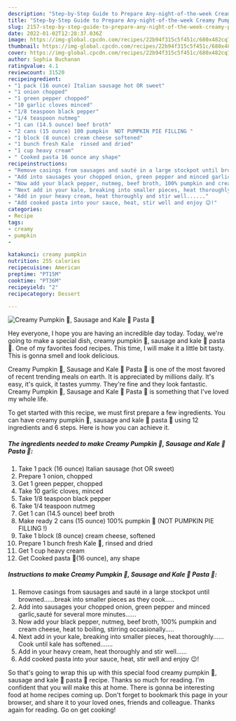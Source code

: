 ```yaml
---
description: "Step-by-Step Guide to Prepare Any-night-of-the-week Creamy Pumpkin 🎃, Sausage and Kale 🥬 Pasta 🍝"
title: "Step-by-Step Guide to Prepare Any-night-of-the-week Creamy Pumpkin 🎃, Sausage and Kale 🥬 Pasta 🍝"
slug: 2157-step-by-step-guide-to-prepare-any-night-of-the-week-creamy-pumpkin-sausage-and-kale-pasta
date: 2022-01-02T12:28:37.036Z
image: https://img-global.cpcdn.com/recipes/22b94f315c5f451c/680x482cq70/creamy-pumpkin-sausage-and-kale-pasta-recipe-main-photo.jpg
thumbnail: https://img-global.cpcdn.com/recipes/22b94f315c5f451c/680x482cq70/creamy-pumpkin-sausage-and-kale-pasta-recipe-main-photo.jpg
cover: https://img-global.cpcdn.com/recipes/22b94f315c5f451c/680x482cq70/creamy-pumpkin-sausage-and-kale-pasta-recipe-main-photo.jpg
author: Sophia Buchanan
ratingvalue: 4.1
reviewcount: 31520
recipeingredient:
- "1 pack (16 ounce) Italian sausage hot OR sweet"
- "1 onion chopped"
- "1 green pepper chopped"
- "10 garlic cloves minced"
- "1/8 teaspoon black pepper"
- "1/4 teaspoon nutmeg"
- "1 can (14.5 ounce) beef broth"
- "2 cans (15 ounce) 100 pumpkin  NOT PUMPKIN PIE FILLING "
- "1 block (8 ounce) cream cheese softened"
- "1 bunch fresh Kale  rinsed and dried"
- "1 cup heavy cream"
- " Cooked pasta 16 ounce any shape"
recipeinstructions:
- "Remove casings from sausages and sauté in a large stockpot until browned......break into smaller pieces as they cook....."
- "Add into sausages your chopped onion, green pepper and minced garlic,sauté for several more minutes......"
- "Now add your black pepper, nutmeg, beef broth, 100% pumpkin and cream cheese, heat to boiling, stirring occasionally....."
- "Next add in your kale, breaking into smaller pieces, heat thoroughly...... Cook until kale has softened......."
- "Add in your heavy cream, heat thoroughly and stir well......"
- "Add cooked pasta into your sauce, heat, stir well and enjoy 😉!"
categories:
- Recipe
tags:
- creamy
- pumpkin
- 

katakunci: creamy pumpkin  
nutrition: 255 calories
recipecuisine: American
preptime: "PT15M"
cooktime: "PT36M"
recipeyield: "2"
recipecategory: Dessert

---
```



![Creamy Pumpkin 🎃, Sausage and Kale 🥬 Pasta 🍝](https://img-global.cpcdn.com/recipes/22b94f315c5f451c/680x482cq70/creamy-pumpkin-sausage-and-kale-pasta-recipe-main-photo.jpg)

Hey everyone, I hope you are having an incredible day today. Today, we're going to make a special dish, creamy pumpkin 🎃, sausage and kale 🥬 pasta 🍝. One of my favorites food recipes. This time, I will make it a little bit tasty. This is gonna smell and look delicious.



Creamy Pumpkin 🎃, Sausage and Kale 🥬 Pasta 🍝 is one of the most favored of recent trending meals on earth. It is appreciated by millions daily. It's easy, it's quick, it tastes yummy. They're fine and they look fantastic. Creamy Pumpkin 🎃, Sausage and Kale 🥬 Pasta 🍝 is something that I've loved my whole life.


To get started with this recipe, we must first prepare a few ingredients. You can have creamy pumpkin 🎃, sausage and kale 🥬 pasta 🍝 using 12 ingredients and 6 steps. Here is how you can achieve it.

<!--inarticleads1-->

##### The ingredients needed to make Creamy Pumpkin 🎃, Sausage and Kale 🥬 Pasta 🍝:

1. Take 1 pack (16 ounce) Italian sausage (hot OR sweet)
1. Prepare 1 onion, chopped
1. Get 1 green pepper, chopped
1. Take 10 garlic cloves, minced
1. Take 1/8 teaspoon black pepper
1. Take 1/4 teaspoon nutmeg
1. Get 1 can (14.5 ounce) beef broth
1. Make ready 2 cans (15 ounce) 100% pumpkin 🎃 (NOT PUMPKIN PIE FILLING !)
1. Take 1 block (8 ounce) cream cheese, softened
1. Prepare 1 bunch fresh Kale 🥬, rinsed and dried
1. Get 1 cup heavy cream
1. Get  Cooked pasta 🍝(16 ounce), any shape




<!--inarticleads2-->

##### Instructions to make Creamy Pumpkin 🎃, Sausage and Kale 🥬 Pasta 🍝:

1. Remove casings from sausages and sauté in a large stockpot until browned......break into smaller pieces as they cook.....
1. Add into sausages your chopped onion, green pepper and minced garlic,sauté for several more minutes......
1. Now add your black pepper, nutmeg, beef broth, 100% pumpkin and cream cheese, heat to boiling, stirring occasionally.....
1. Next add in your kale, breaking into smaller pieces, heat thoroughly...... Cook until kale has softened.......
1. Add in your heavy cream, heat thoroughly and stir well......
1. Add cooked pasta into your sauce, heat, stir well and enjoy 😉!




So that's going to wrap this up with this special food creamy pumpkin 🎃, sausage and kale 🥬 pasta 🍝 recipe. Thanks so much for reading. I'm confident that you will make this at home. There is gonna be interesting food at home recipes coming up. Don't forget to bookmark this page in your browser, and share it to your loved ones, friends and colleague. Thanks again for reading. Go on get cooking!
